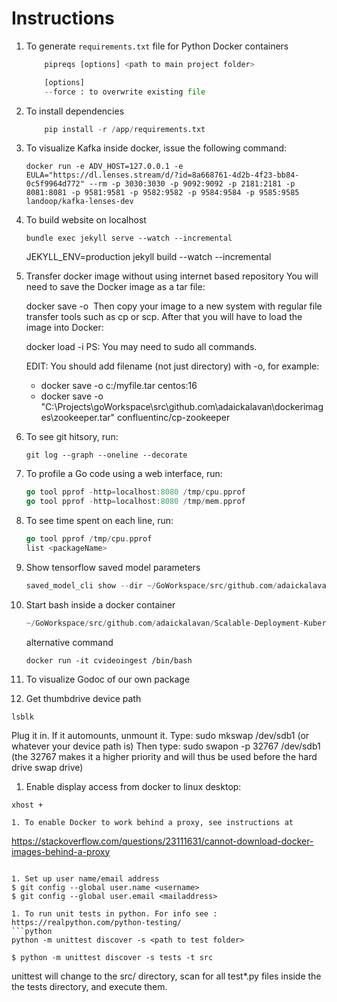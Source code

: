 # Instructions

1. To generate `requirements.txt` file for Python Docker containers
    ```python
        pipreqs [options] <path to main project folder>

        [options]
        --force : to overwrite existing file
    ```
1. To install dependencies
    ```python
        pip install -r /app/requirements.txt
    ```

1. To visualize Kafka inside docker, issue the following command:

   ```text
   docker run -e ADV_HOST=127.0.0.1 -e EULA="https://dl.lenses.stream/d/?id=8a668761-4d2b-4f23-bb84-0c5f9964d772" --rm -p 3030:3030 -p 9092:9092 -p 2181:2181 -p 8081:8081 -p 9581:9581 -p 9582:9582 -p 9584:9584 -p 9585:9585 landoop/kafka-lenses-dev
   ```

1. To build website on localhost
    ```text
    bundle exec jekyll serve --watch --incremental
    ```
    JEKYLL_ENV=production jekyll build --watch --incremental

1. Transfer docker image without using internet based repository
    You will need to save the Docker image as a tar file:

    docker save -o <path for generated tar file> <image name>
    Then copy your image to a new system with regular file transfer tools such as cp or scp. After that you will have to load the image into Docker:

    docker load -i <path to image tar file>
    PS: You may need to sudo all commands.

    EDIT: You should add filename (not just directory) with -o, for example:

    + docker save -o c:/myfile.tar centos:16
    + docker save -o "C:\Projects\goWorkspace\src\github.com\adaickalavan\dockerimages\zookeeper.tar" confluentinc/cp-zookeeper

1. To see git hitsory, run:
    ```git
    git log --graph --oneline --decorate
    ```

1. To profile a Go code using a web interface, run:
    ```go
    go tool pprof -http=localhost:8080 /tmp/cpu.pprof
    go tool pprof -http=localhost:8080 /tmp/mem.pprof
    ```

1. To see time spent on each line, run:
    ```go
    go tool pprof /tmp/cpu.pprof
    list <packageName>
    ```

1. Show tensorflow saved model parameters
    ```go
    saved_model_cli show --dir ~/GoWorkspace/src/github.com/adaickalavan/Scalable-Deployment-Kubernetes/tfserving/resnet/1538687457 --all
    ```

1. Start bash inside a docker container
    ```go
    ~/GoWorkspace/src/github.com/adaickalavan/Scalable-Deployment-Kubernetes/tfserving/resnet/1538687457$ docker exec -it goconsumer bash   
    ``` 
    alternative command
    ```
    docker run -it cvideoingest /bin/bash
    ```
1. To visualize Godoc of our own package    

1. Get thumbdrive device path
```
lsblk
```
Plug it in. If it automounts, unmount it.
Type: sudo mkswap /dev/sdb1 (or whatever your device path is)
Then type: sudo swapon -p 32767 /dev/sdb1 (the 32767 makes it a higher priority and will thus be used before the hard drive swap drive)


1. Enable display access from docker to linux desktop:
```
xhost +

1. To enable Docker to work behind a proxy, see instructions at
```
https://stackoverflow.com/questions/23111631/cannot-download-docker-images-behind-a-proxy
```

1. Set up user name/email address
$ git config --global user.name <username>
$ git config --global user.email <mailaddress>

1. To run unit tests in python. For info see : https://realpython.com/python-testing/
```python
python -m unittest discover -s <path to test folder>
```
```
$ python -m unittest discover -s tests -t src
```
unittest will change to the src/ directory, scan for all test*.py files inside the the tests directory, and execute them.

